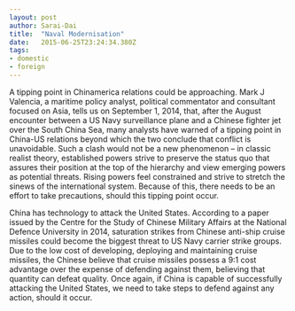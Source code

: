 ```yaml
---
layout: post 
author: Sarai-Dai 
title:  "Naval Modernisation" 
date:   2015-06-25T23:24:34.380Z 
tags: 
- domestic
- foreign
---
```


A tipping point in Chinamerica relations could be approaching. Mark J Valencia, a maritime policy analyst, political commentator and consultant focused on Asia, tells us on September 1, 2014, that, after the August encounter between a US Navy surveillance plane and a Chinese fighter jet over the South China Sea, many analysts have warned of a tipping point in China-US relations beyond which the two conclude that conflict is unavoidable. Such a clash would not be a new phenomenon – in classic realist theory, established powers strive to preserve the status quo that assures their position at the top of the hierarchy and view emerging powers as potential threats. Rising powers feel constrained and strive to stretch the sinews of the international system. Because of this, there needs to be an effort to take precautions, should this tipping point occur.

China has technology to attack the United States. According to a paper issued by the Centre for the Study of Chinese Military Affairs at the National Defence University in 2014, saturation strikes from Chinese anti-ship cruise missiles could become the biggest threat to US Navy carrier strike groups. Due to the low cost of developing, deploying and maintaining cruise missiles, the Chinese believe that cruise missiles possess a 9:1 cost advantage over the expense of defending against them, believing that quantity can defeat quality. Once again, if China is capable of successfully attacking the United States, we need to take steps to defend against any action, should it occur.